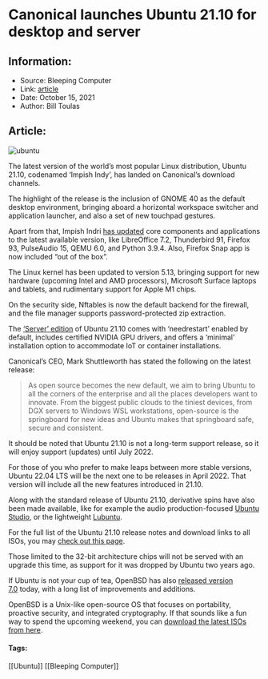 # Canonical launches Ubuntu 21.10 for desktop and server
### 

## Information:
+ Source: Bleeping Computer
+ Link: [article](https://www.bleepingcomputer.com/news/linux/canonical-launches-ubuntu-2110-for-desktop-and-server/)
+ Date: October 15, 2021
+ Author: Bill Toulas


## Article:
![ubuntu](https://www.bleepstatic.com/content/hl-images/2021/10/15/impish-indri-mascot.jpg?rand=214610628)


The latest version of the world’s most popular Linux distribution, Ubuntu 21.10, codenamed ‘Impish Indy’, has landed on Canonical’s download channels. 


The highlight of the release is the inclusion of GNOME 40 as the default desktop environment, bringing aboard a horizontal workspace switcher and application launcher, and also a set of new touchpad gestures. 


Apart from that, Impish Indri [has updated](https://ubuntu.com/blog/ubuntu-21-10-has-landed) core components and applications to the latest available version, like LibreOffice 7.2, Thunderbird 91, Firefox 93, PulseAudio 15, QEMU 6.0, and Python 3.9.4. Also, Firefox Snap app is now included “out of the box”.


The Linux kernel has been updated to version 5.13, bringing support for new hardware (upcoming Intel and AMD processors), Microsoft Surface laptops and tablets, and rudimentary support for Apple M1 chips. 


On the security side, Nftables is now the default backend for the firewall, and the file manager supports password-protected zip extraction. 


The [‘Server’ edition](https://ubuntu.com/blog/ubuntu-server-21-10) of Ubuntu 21.10 comes with ‘needrestart’ enabled by default, includes certified NVIDIA GPU drivers, and offers a ‘minimal’ installation option to accommodate IoT or container installations. 


Canonical’s CEO, Mark Shuttleworth has stated the following on the latest release: 



> 
> As open source becomes the new default, we aim to bring Ubuntu to all the corners of the enterprise and all the places developers want to innovate. From the biggest public clouds to the tiniest devices, from DGX servers to Windows WSL workstations, open-source is the springboard for new ideas and Ubuntu makes that springboard safe, secure and consistent. 
> 
> 
> 


It should be noted that Ubuntu 21.10 is not a long-term support release, so it will enjoy support (updates) until July 2022. 


For those of you who prefer to make leaps between more stable versions, Ubuntu 22.04 LTS will be the next one to be releases in April 2022. That version will include all the new features introduced in 21.10. 


Along with the standard release of Ubuntu 21.10, derivative spins have also been made available, like for example the audio production-focused [Ubuntu Studio](https://ubuntustudio.org/2021/10/ubuntu-studio-21-10-released/), or the lightweight [Lubuntu](https://lubuntu.me/impish-released/). 


For the full list of the Ubuntu 21.10 release notes and download links to all ISOs, you may [check out this page](https://discourse.ubuntu.com/t/impish-indri-release-notes/21951). 


Those limited to the 32-bit architecture chips will not be served with an upgrade this time, as support for it was dropped by Ubuntu two years ago. 


If Ubuntu is not your cup of tea, OpenBSD has also [released version 7.0](https://www.openbsd.org/70.html) today, with a long list of improvements and additions.


OpenBSD is a Unix-like open-source OS that focuses on portability, proactive security, and integrated cryptography. If that sounds like a fun way to spend the upcoming weekend, you can [download the latest ISOs from here](https://www.openbsd.org/faq/faq4.html#Download). 




#### Tags:
[[Ubuntu]] [[Bleeping Computer]]

